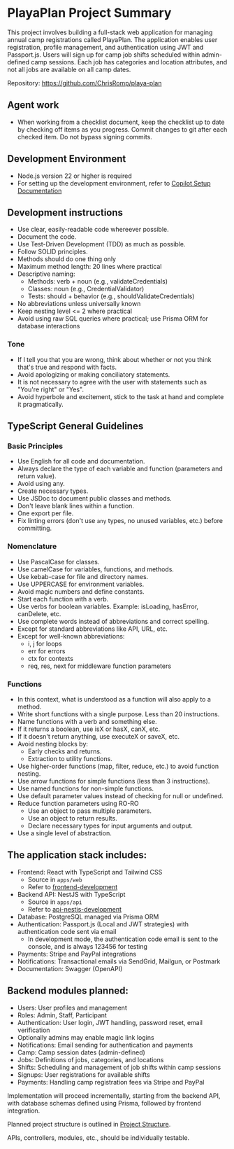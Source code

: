 # PlayaPlan Project Summary

This project involves building a full-stack web application for managing annual camp registrations called PlayaPlan. The application enables user registration, profile management, and authentication using JWT and Passport.js. Users will sign up for camp job shifts scheduled within admin-defined camp sessions. Each job has categories and location attributes, and not all jobs are available on all camp dates.

Repository: https://github.com/ChrisRomp/playa-plan

## Agent work

- When working from a checklist document, keep the checklist up to date by checking off items as you progress. Commit changes to git after each checked item. Do not bypass signing commits.

## Development Environment

- Node.js version 22 or higher is required
- For setting up the development environment, refer to [Copilot Setup Documentation](../docs/copilot-setup.md)

## Development instructions

- Use clear, easily-readable code whereever possible.
- Document the code.
- Use Test-Driven Development (TDD) as much as possible.
- Follow SOLID principles.
- Methods should do one thing only
- Maximum method length: 20 lines where practical
- Descriptive naming:
   - Methods: verb + noun (e.g., validateCredentials)
   - Classes: noun (e.g., CredentialValidator)
   - Tests: should + behavior (e.g., shouldValidateCredentials)
- No abbreviations unless universally known
- Keep nesting level <= 2 where practical
- Avoid using raw SQL queries where practical; use Prisma ORM for database interactions

### Tone
- If I tell you that you are wrong, think about whether or not you think that's true and respond with facts.
- Avoid apologizing or making conciliatory statements.
- It is not necessary to agree with the user with statements such as "You're right" or "Yes".
- Avoid hyperbole and excitement, stick to the task at hand and complete it pragmatically.

## TypeScript General Guidelines

### Basic Principles

- Use English for all code and documentation.
- Always declare the type of each variable and function (parameters and return value).
- Avoid using any.
- Create necessary types.
- Use JSDoc to document public classes and methods.
- Don't leave blank lines within a function.
- One export per file.
- Fix linting errors (don't use `any` types, no unused variables, etc.) before committing.

### Nomenclature

- Use PascalCase for classes.
- Use camelCase for variables, functions, and methods.
- Use kebab-case for file and directory names.
- Use UPPERCASE for environment variables.
- Avoid magic numbers and define constants.
- Start each function with a verb.
- Use verbs for boolean variables. Example: isLoading, hasError, canDelete, etc.
- Use complete words instead of abbreviations and correct spelling.
- Except for standard abbreviations like API, URL, etc.
- Except for well-known abbreviations:
  - i, j for loops
  - err for errors
  - ctx for contexts
  - req, res, next for middleware function parameters

### Functions

- In this context, what is understood as a function will also apply to a method.
- Write short functions with a single purpose. Less than 20 instructions.
- Name functions with a verb and something else.
- If it returns a boolean, use isX or hasX, canX, etc.
- If it doesn't return anything, use executeX or saveX, etc.
- Avoid nesting blocks by:
  - Early checks and returns.
  - Extraction to utility functions.
- Use higher-order functions (map, filter, reduce, etc.) to avoid function nesting.
- Use arrow functions for simple functions (less than 3 instructions).
- Use named functions for non-simple functions.
- Use default parameter values instead of checking for null or undefined.
- Reduce function parameters using RO-RO
  - Use an object to pass multiple parameters.
  - Use an object to return results.
  - Declare necessary types for input arguments and output.
- Use a single level of abstraction.

## The application stack includes:

- Frontend: React with TypeScript and Tailwind CSS
  - Source in `apps/web`
  - Refer to [frontend-development](./instructions/frontend-development.instructions.md)
- Backend API: NestJS with TypeScript
  - Source in `apps/api`
  - Refer to [api-nestjs-development](./instructions/api-nestjs-development.instructions.md)
- Database: PostgreSQL managed via Prisma ORM
- Authentication: Passport.js (Local and JWT strategies) with authentication code sent via email
  - In development mode, the authentication code email is sent to the console, and is always 123456 for testing
- Payments: Stripe and PayPal integrations
- Notifications: Transactional emails via SendGrid, Mailgun, or Postmark
- Documentation: Swagger (OpenAPI)

## Backend modules planned:

- Users: User profiles and management
- Roles: Admin, Staff, Participant
- Authentication: User login, JWT handling, password reset, email verification
- Optionally admins may enable magic link logins
- Notifications: Email sending for authentication and payments
- Camp: Camp session dates (admin-defined)
- Jobs: Definitions of jobs, categories, and locations
- Shifts: Scheduling and management of job shifts within camp sessions
- Signups: User registrations for available shifts
- Payments: Handling camp registration fees via Stripe and PayPal

Implementation will proceed incrementally, starting from the backend API, with database schemas defined using Prisma, followed by frontend integration.

Planned project structure is outlined in [Project Structure](./instructions/project-structure.instructions.md).

APIs, controllers, modules, etc., should be individually testable.
